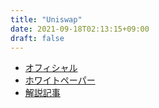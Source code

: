 ```yaml
---
title: "Uniswap"
date: 2021-09-18T02:13:15+09:00
draft: false
---
```


- [オフィシャル](https://uniswap.org)
- [ホワイトペーパー](https://uniswap.org/whitepaper.pdf)
- [解説記事](https://fisco.jp/media/uniswap-about/)
